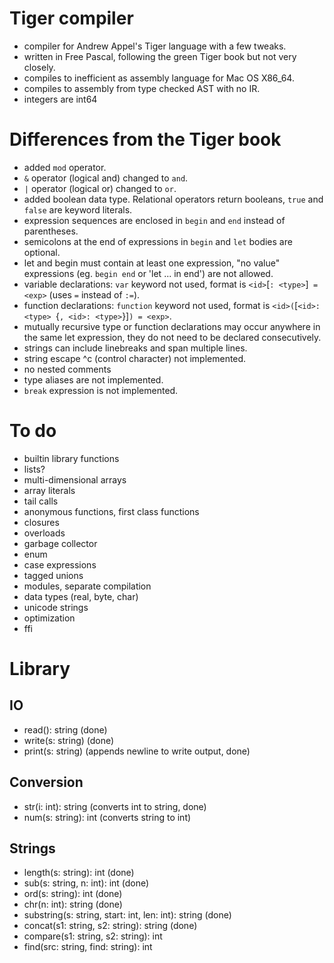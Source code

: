 # Tiger compiler

- compiler for Andrew Appel's Tiger language with a few tweaks.
- written in Free Pascal, following the green Tiger book but not very closely.
- compiles to inefficient as assembly language for Mac OS X86_64.
- compiles to assembly from type checked AST with no IR.
- integers are int64

# Differences from the Tiger book

- added `mod` operator.
- `&` operator (logical and) changed to `and`.
- `|` operator (logical or) changed to `or`.
- added boolean data type. Relational operators return booleans, `true` and
  `false` are keyword literals.
- expression sequences are enclosed in `begin` and `end` instead of
  parentheses.
- semicolons at the end of expressions in `begin` and `let` bodies are
  optional.
- let and begin must contain at least one expression, "no value"
  expressions (eg. `begin end` or 'let ... in end') are not allowed.
- variable declarations: `var` keyword not used, format is
  `<id>`[`: <type>`]` = <exp>` (uses `=` instead of `:=`).
- function declarations: `function` keyword not used, format is
  `<id>(`[`<id>: <type> `{`, <id>: <type>`}]`) = <exp>`.
- mutually recursive type or function declarations may occur anywhere
  in the same let expression, they do not need to be declared consecutively.
- strings can include linebreaks and span multiple lines.
- string escape \^c (control character) not implemented.
- no nested comments
- type aliases are not implemented.
- `break` expression is not implemented.

# To do

- builtin library functions
- lists?
- multi-dimensional arrays
- array literals
- tail calls
- anonymous functions, first class functions
- closures
- overloads
- garbage collector
- enum
- case expressions
- tagged unions
- modules, separate compilation
- data types (real, byte, char)
- unicode strings
- optimization
- ffi

# Library

## IO

- read(): string                (done)
- write(s: string)              (done)
- print(s: string)              (appends newline to write output, done)

## Conversion

- str(i: int): string           (converts int to string, done)
- num(s: string): int           (converts string to int)

## Strings

- length(s: string): int        (done)
- sub(s: string, n: int): int   (done)
- ord(s: string): int           (done)
- chr(n: int): string           (done)
- substring(s: string, start: int, len: int): string (done)
- concat(s1: string, s2: string): string (done)
- compare(s1: string, s2: string): int
- find(src: string, find: string): int
